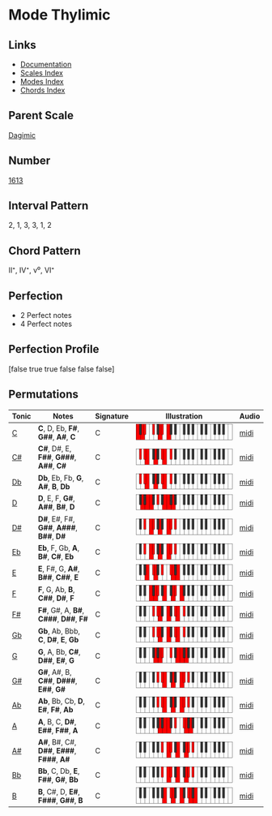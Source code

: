 # Mode Thylimic

## Links

- [Documentation](README.md)
- [Scales Index](Scales.md)
- [Modes Index](Modes.md)
- [Chords Index](Chords.md)

## Parent Scale

[Dagimic](ScaleDagimic.md)

## Number

[1613](https://ianring.com/musictheory/scales/1613)

## Interval Pattern

2, 1, 3, 3, 1, 2

## Chord Pattern

II⁺, IV⁺, v⁰, VI⁺

## Perfection

- 2 Perfect notes
- 4 Perfect notes

## Perfection Profile

[false true true false false false]

## Permutations

| Tonic | Notes | Signature | Illustration | Audio |
|-------|-------|-----------|--------------|-------|
| [C](ModeCNaturalThylimic.md) | **C**, D, Eb, **F#**, **G##**, **A#**, **C** | C | ![CNaturalThylimic](ModeCNaturalThylimic.png) | [midi](https://github.com/edipermadi/music/blob/main/docs/ModeCNaturalThylimic.mid?raw=true) |
| [C#](ModeCSharpThylimic.md) | **C#**, D#, E, **F##**, **G###**, **A##**, **C#** | C | ![CSharpThylimic](ModeCSharpThylimic.png) | [midi](https://github.com/edipermadi/music/blob/main/docs/ModeCSharpThylimic.mid?raw=true) |
| [Db](ModeDFlatThylimic.md) | **Db**, Eb, Fb, **G**, **A#**, **B**, **Db** | C | ![DFlatThylimic](ModeDFlatThylimic.png) | [midi](https://github.com/edipermadi/music/blob/main/docs/ModeDFlatThylimic.mid?raw=true) |
| [D](ModeDNaturalThylimic.md) | **D**, E, F, **G#**, **A##**, **B#**, **D** | C | ![DNaturalThylimic](ModeDNaturalThylimic.png) | [midi](https://github.com/edipermadi/music/blob/main/docs/ModeDNaturalThylimic.mid?raw=true) |
| [D#](ModeDSharpThylimic.md) | **D#**, E#, F#, **G##**, **A###**, **B##**, **D#** | C | ![DSharpThylimic](ModeDSharpThylimic.png) | [midi](https://github.com/edipermadi/music/blob/main/docs/ModeDSharpThylimic.mid?raw=true) |
| [Eb](ModeEFlatThylimic.md) | **Eb**, F, Gb, **A**, **B#**, **C#**, **Eb** | C | ![EFlatThylimic](ModeEFlatThylimic.png) | [midi](https://github.com/edipermadi/music/blob/main/docs/ModeEFlatThylimic.mid?raw=true) |
| [E](ModeENaturalThylimic.md) | **E**, F#, G, **A#**, **B##**, **C##**, **E** | C | ![ENaturalThylimic](ModeENaturalThylimic.png) | [midi](https://github.com/edipermadi/music/blob/main/docs/ModeENaturalThylimic.mid?raw=true) |
| [F](ModeFNaturalThylimic.md) | **F**, G, Ab, **B**, **C##**, **D#**, **F** | C | ![FNaturalThylimic](ModeFNaturalThylimic.png) | [midi](https://github.com/edipermadi/music/blob/main/docs/ModeFNaturalThylimic.mid?raw=true) |
| [F#](ModeFSharpThylimic.md) | **F#**, G#, A, **B#**, **C###**, **D##**, **F#** | C | ![FSharpThylimic](ModeFSharpThylimic.png) | [midi](https://github.com/edipermadi/music/blob/main/docs/ModeFSharpThylimic.mid?raw=true) |
| [Gb](ModeGFlatThylimic.md) | **Gb**, Ab, Bbb, **C**, **D#**, **E**, **Gb** | C | ![GFlatThylimic](ModeGFlatThylimic.png) | [midi](https://github.com/edipermadi/music/blob/main/docs/ModeGFlatThylimic.mid?raw=true) |
| [G](ModeGNaturalThylimic.md) | **G**, A, Bb, **C#**, **D##**, **E#**, **G** | C | ![GNaturalThylimic](ModeGNaturalThylimic.png) | [midi](https://github.com/edipermadi/music/blob/main/docs/ModeGNaturalThylimic.mid?raw=true) |
| [G#](ModeGSharpThylimic.md) | **G#**, A#, B, **C##**, **D###**, **E##**, **G#** | C | ![GSharpThylimic](ModeGSharpThylimic.png) | [midi](https://github.com/edipermadi/music/blob/main/docs/ModeGSharpThylimic.mid?raw=true) |
| [Ab](ModeAFlatThylimic.md) | **Ab**, Bb, Cb, **D**, **E#**, **F#**, **Ab** | C | ![AFlatThylimic](ModeAFlatThylimic.png) | [midi](https://github.com/edipermadi/music/blob/main/docs/ModeAFlatThylimic.mid?raw=true) |
| [A](ModeANaturalThylimic.md) | **A**, B, C, **D#**, **E##**, **F##**, **A** | C | ![ANaturalThylimic](ModeANaturalThylimic.png) | [midi](https://github.com/edipermadi/music/blob/main/docs/ModeANaturalThylimic.mid?raw=true) |
| [A#](ModeASharpThylimic.md) | **A#**, B#, C#, **D##**, **E###**, **F###**, **A#** | C | ![ASharpThylimic](ModeASharpThylimic.png) | [midi](https://github.com/edipermadi/music/blob/main/docs/ModeASharpThylimic.mid?raw=true) |
| [Bb](ModeBFlatThylimic.md) | **Bb**, C, Db, **E**, **F##**, **G#**, **Bb** | C | ![BFlatThylimic](ModeBFlatThylimic.png) | [midi](https://github.com/edipermadi/music/blob/main/docs/ModeBFlatThylimic.mid?raw=true) |
| [B](ModeBNaturalThylimic.md) | **B**, C#, D, **E#**, **F###**, **G##**, **B** | C | ![BNaturalThylimic](ModeBNaturalThylimic.png) | [midi](https://github.com/edipermadi/music/blob/main/docs/ModeBNaturalThylimic.mid?raw=true) |
